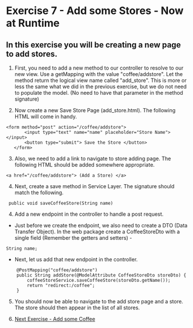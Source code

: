 # Exercise 7 - Add some Stores - Now at Runtime
## In this exercise you will be creating a new page to add stores. 

1. First, you need to add a new method to our controller to resolve to our new view. Use a getMapping with the value "coffee/addstore".
Let the method return the logical view name called "add_store".
This is more or less the same what we did in the previous exercise, but we do not need to populate the model. (No need to have that parameter in the method signature) 

2. Now create a new Save Store Page (add_store.html). The following HTML will come in handy.
 ```
<form method="post" action="/coffee/addstore">
        <input type="text" name="name" placeholder="Store Name"> </input>
        <button type="submit"> Save the Store </button>
    </form>
```
3. Also, we need to add a link to navigate to store adding page.
The following HTML should be added somewhere appropriate. 
```
<a href="/coffee/addstore"> (Add a Store) </a>
```
4. Next, create a save method in Service Layer. The signature should match the following. 
```
 public void saveCoffeeStore(String name)
```

4. Add a new endpoint in the controller to handle a post request. 
* Just before we create the endpoint, we also need to create a DTO (Data Transfer Object). In the web package create a CoffeeStoreDto with a single field (Remember the getters and setters) -
```
String name;
```

* Next, let us add that new endpoint in the controller.
```
    @PostMapping("coffee/addstore")
    public String addStore(@ModelAttribute CoffeeStoreDto storeDto) {
        coffeeStoreService.saveCoffeeStore(storeDto.getName());
        return "redirect:/coffee";
    }
```
 
5. You should now be able to navigate to the add store page and a store. The store should then appear in the list of all stores.

6. [Next Exercise - Add some Coffee](../documents/exercise8.md)